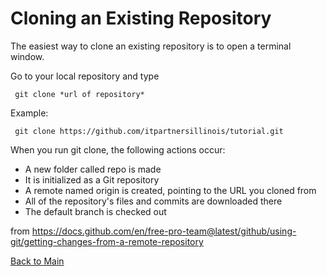 # Cloning an Existing Repository

The easiest way to clone an existing repository is to open a terminal window. 

Go to your local repository and type 

     git clone *url of repository*

Example:

     git clone https://github.com/itpartnersillinois/tutorial.git

When you run git clone, the following actions occur:
* A new folder called repo is made
* It is initialized as a Git repository
* A remote named origin is created, pointing to the URL you cloned from
* All of the repository's files and commits are downloaded there
* The default branch is checked out

from https://docs.github.com/en/free-pro-team@latest/github/using-git/getting-changes-from-a-remote-repository

[Back to Main](https://github.com/itpartnersillinois/tutorial/blob/master/README.md)
